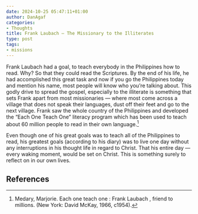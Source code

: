```yaml
---
date: 2024-10-25 05:47:11+01:00
author: DanAgaf
categories:
- Thoughts
title: Frank Laubach — The Missionary to the Illiterates
type: post
tags:
- missions
---
```




Frank Laubach had a goal, to teach everybody in the Philippines how to read. Why? So that they could read the Scriptures. By the end of his life, he had accomplished this great task and now if you go the Philippines today and mention his name, most people will know who you’re talking about. This godly drive to spread the gospel, especially to the illiterate is something that sets Frank apart from most missionaries — where most come across a village that does not speak their languages, dust off their feet and go to the next village. Frank saw the whole country of the Philippines and developed the “Each One Teach One” literacy program which has been used to teach about 60 million people to read in their own language.[^1]




Even though one of his great goals was to teach all of the Philippines to read, his greatest goals (according to his diary) was to live one day without any interruptions in his thought life in regard to Christ. That his entire day — every waking moment, would be set on Christ. This is something surely to reflect on in our own lives.





## References

[^1]: Medary, Marjorie. Each one teach one : Frank Laubach , friend to millions. (New York: David McKay, 1966, c1954).


